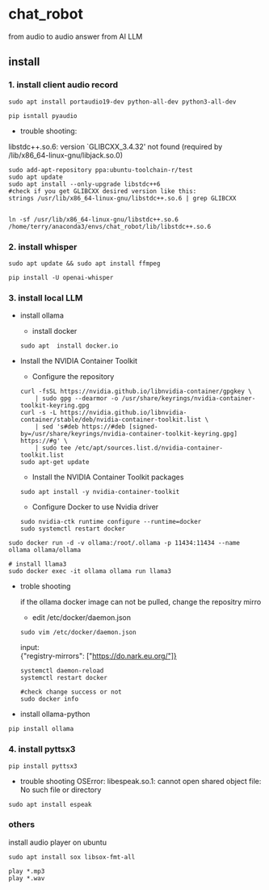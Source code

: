 # chat_robot
from audio to audio answer from AI LLM

## install

### 1. install client audio record
```
sudo apt install portaudio19-dev python-all-dev python3-all-dev

pip isntall pyaudio

```

- trouble shooting:

libstdc++.so.6: version `GLIBCXX_3.4.32' not found (required by /lib/x86_64-linux-gnu/libjack.so.0)

```
sudo add-apt-repository ppa:ubuntu-toolchain-r/test
sudo apt update
sudo apt install --only-upgrade libstdc++6
#check if you get GLIBCXX desired version like this:
strings /usr/lib/x86_64-linux-gnu/libstdc++.so.6 | grep GLIBCXX


ln -sf /usr/lib/x86_64-linux-gnu/libstdc++.so.6 /home/terry/anaconda3/envs/chat_robot/lib/libstdc++.so.6
```

### 2. install whisper
```
sudo apt update && sudo apt install ffmpeg

pip install -U openai-whisper
```

### 3. install local LLM
- install ollama

    - install docker
    ```
    sudo apt  install docker.io
    ```

- Install the NVIDIA Container Toolkit⁠
    - Configure the repository
    ```
    curl -fsSL https://nvidia.github.io/libnvidia-container/gpgkey \
        | sudo gpg --dearmor -o /usr/share/keyrings/nvidia-container-toolkit-keyring.gpg
    curl -s -L https://nvidia.github.io/libnvidia-container/stable/deb/nvidia-container-toolkit.list \
        | sed 's#deb https://#deb [signed-by=/usr/share/keyrings/nvidia-container-toolkit-keyring.gpg] https://#g' \
        | sudo tee /etc/apt/sources.list.d/nvidia-container-toolkit.list
    sudo apt-get update

    ```

    - Install the NVIDIA Container Toolkit packages

    ```
    sudo apt install -y nvidia-container-toolkit

    ```

    - Configure Docker to use Nvidia driver
    ```
    sudo nvidia-ctk runtime configure --runtime=docker
    sudo systemctl restart docker

    ```

```
sudo docker run -d -v ollama:/root/.ollama -p 11434:11434 --name ollama ollama/ollama

# install llama3
sudo docker exec -it ollama ollama run llama3

```
- troble shooting

    if the ollama docker image can not be pulled, change the repositry mirro

    - edit /etc/docker/daemon.json
    ```
    sudo vim /etc/docker/daemon.json
    ```
    input: <br/>
    {"registry-mirrors": ["https://do.nark.eu.org/"]}

    ```
    systemctl daemon-reload
    systemctl restart docker

    #check change success or not
    sudo docker info
    ```
- install ollama-python
```
pip install ollama
```


### 4. install pyttsx3
```
pip install pyttsx3
```

- trouble shooting
OSError: libespeak.so.1: cannot open shared object file: No such file or directory

```
sudo apt install espeak

```


### others
install audio player on ubuntu
```
sudo apt install sox libsox-fmt-all

play *.mp3
play *.wav
```